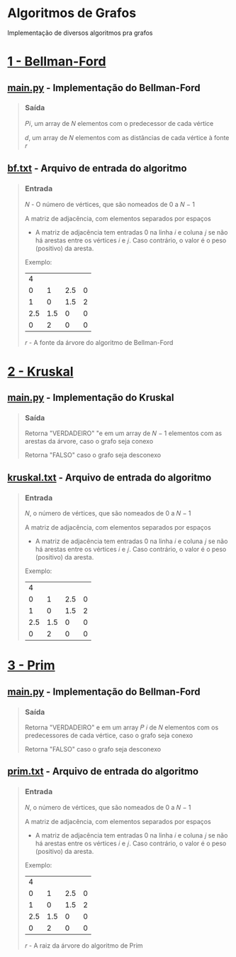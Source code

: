 # Algoritmos de Grafos
Implementação de diversos algoritmos pra grafos

# [1 - Bellman-Ford](https://github.com/lnatamm/Algoritmos-de-Grafos/tree/main/Bellman-Ford) 
## [main.py](https://github.com/lnatamm/Algoritmos-de-Grafos/blob/main/Bellman-Ford/main.py) - Implementação do Bellman-Ford
>### Saída 
>
> 𝑃𝑖, um array de 𝑁 elementos com o predecessor de cada vértice
>
> 𝑑, um array de 𝑁 elementos com as distâncias de cada vértice à fonte 𝑟
## [bf.txt](https://github.com/lnatamm/Algoritmos-de-Grafos/blob/main/Bellman-Ford/bf.txt) - Arquivo de entrada do algoritmo
> ### Entrada
> 𝑁 - O número de vértices, que são nomeados de 0 a 𝑁 − 1
>
> A matriz de adjacência, com elementos separados por espaços  
>- A matriz de adjacência tem entradas 0 na linha 𝑖 e coluna 𝑗 se não há arestas entre os vértices 𝑖 e 𝑗. Caso contrário,
o valor é o peso (positivo) da aresta.
>
> Exemplo:
>
>| | | | |
>|---|---|---|---|
>| 4 |
>| 0 | 1 | 2.5 | 0 |
>| 1 | 0 | 1.5 | 2 |
>| 2.5 | 1.5 | 0 | 0 |
>| 0 | 2 | 0 | 0 |
>
>𝑟 - A fonte da árvore do algoritmo de Bellman-Ford

# [2 - Kruskal](https://github.com/lnatamm/Algoritmos-de-Grafos/tree/main/Kruskal) 
## [main.py](https://github.com/lnatamm/Algoritmos-de-Grafos/blob/main/Kruskal/main.py) - Implementação do Kruskal
>### Saída
>
> Retorna "VERDADEIRO" "e em um array de 𝑁 − 1 elementos com as arestas da árvore, caso o grafo seja conexo 
>
> Retorna "FALSO" caso o grafo seja desconexo
## [kruskal.txt](https://github.com/lnatamm/Algoritmos-de-Grafos/blob/main/Kruskal/kruskal.txt) - Arquivo de entrada do algoritmo
>### Entrada
>
> 𝑁, o número de vértices, que são nomeados de 0 a 𝑁 − 1
>
> A matriz de adjacência, com elementos separados por espaços  
>- A matriz de adjacência tem entradas 0 na linha 𝑖 e coluna 𝑗 se não há arestas entre os vértices 𝑖 e 𝑗. Caso contrário,
o valor é o peso (positivo) da aresta.
>
> Exemplo:
>
>| | | | |
>|---|---|---|---|
>| 4 |
>| 0 | 1 | 2.5 | 0 |
>| 1 | 0 | 1.5 | 2 |
>| 2.5 | 1.5 | 0 | 0 |
>| 0 | 2 | 0 | 0 |

# [3 - Prim](https://github.com/lnatamm/Algoritmos-de-Grafos/tree/main/Prim) 
## [main.py](https://github.com/lnatamm/Algoritmos-de-Grafos/blob/main/Prim/main.py) - Implementação do Bellman-Ford
>### Saída
> Retorna "VERDADEIRO" e em um array 𝑃 𝑖 de 𝑁 elementos com os predecessores de cada vértice, caso o grafo seja
conexo
>
>
> Retorna "FALSO" caso o grafo seja desconexo
## [prim.txt](https://github.com/lnatamm/Algoritmos-de-Grafos/blob/main/Prim/prim.txt) - Arquivo de entrada do algoritmo
>### Entrada
>
> 𝑁, o número de vértices, que são nomeados de 0 a 𝑁 − 1
>
> A matriz de adjacência, com elementos separados por espaços  
>- A matriz de adjacência tem entradas 0 na linha 𝑖 e coluna 𝑗 se não há arestas entre os vértices 𝑖 e 𝑗. Caso contrário,
o valor é o peso (positivo) da aresta.
>
> Exemplo:
>
>| | | | |
>|---|---|---|---|
>| 4 |
>| 0 | 1 | 2.5 | 0 |
>| 1 | 0 | 1.5 | 2 |
>| 2.5 | 1.5 | 0 | 0 |
>| 0 | 2 | 0 | 0 |
>
> 𝑟 - A raiz da árvore do algoritmo de Prim